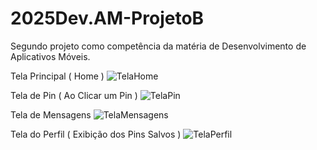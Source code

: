 # 2025Dev.AM-ProjetoB
Segundo projeto como competência da matéria de Desenvolvimento de Aplicativos Móveis.

Tela Principal ( Home )
![TelaHome](https://github.com/user-attachments/assets/b89d7b64-d6d9-4596-81ab-579adf1d80b8)

Tela de Pin ( Ao Clicar um Pin )
![TelaPin](https://github.com/user-attachments/assets/32719185-06c2-4211-a6f0-6e6ad4fd9070)

Tela de Mensagens
![TelaMensagens](https://github.com/user-attachments/assets/c62a4683-2791-4faf-bb89-0ced443b9f42)

Tela do Perfil ( Exibição dos Pins Salvos )
![TelaPerfil](https://github.com/user-attachments/assets/c19ac6e8-4dbf-48d7-9854-398d7b5ea4d4)
